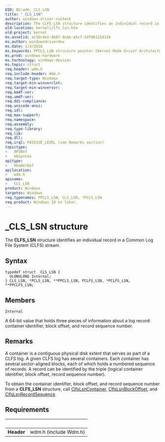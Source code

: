 ```yaml
---
UID: NS:wdm._CLS_LSN
title: "_CLS_LSN"
author: windows-driver-content
description: The CLFS_LSN structure identifies an individual record in a Common Log File System (CLFS) stream.
old-location: kernel\clfs_lsn.htm
old-project: kernel
ms.assetid: ac50c4e1-4b87-4c6e-a5c7-24f961224134
ms.author: windowsdriverdev
ms.date: 1/4/2018
ms.keywords: PPCLS_LSN structure pointer [Kernel-Mode Driver Architecture], kstruct_a_25e68bfe-85ad-4716-a47f-7f248ca068e4.xml, *PCLS_LSN, PCLS_LSN structure pointer [Kernel-Mode Driver Architecture], PCLFS_LSN structure [Kernel-Mode Driver Architecture], wdm/PPCLS_LSN, PCLS_LSN, PCLFS_LSN structure pointer [Kernel-Mode Driver Architecture], wdm/CLS_LSN, PPCLFS_LSN structure pointer [Kernel-Mode Driver Architecture], wdm/PCLS_LSN, wdm/PPCLFS_LSN, PPCLS_LSN, PCLFS_LSN, CLS_LSN, CLFS_LSN, wdm/PCLFS_LSN, PPCLFS_LSN, _CLS_LSN, CLS_LSN structure [Kernel-Mode Driver Architecture], kernel.clfs_lsn, *PCLFS_LSN
ms.prod: windows-hardware
ms.technology: windows-devices
ms.topic: struct
req.header: wdm.h
req.include-header: Wdm.h
req.target-type: Windows
req.target-min-winverclnt: 
req.target-min-winversvr: 
req.kmdf-ver: 
req.umdf-ver: 
req.ddi-compliance: 
req.unicode-ansi: 
req.idl: 
req.max-support: 
req.namespace: 
req.assembly: 
req.type-library: 
req.lib: 
req.dll: 
req.irql: PASSIVE_LEVEL (see Remarks section)
topictype:
-	APIRef
-	kbSyntax
apitype:
-	HeaderDef
apilocation:
-	wdm.h
apiname:
-	CLS_LSN
product: Windows
targetos: Windows
req.typenames: PPCLS_LSN, CLS_LSN, *PCLS_LSN
req.product: Windows 10 or later.
---
```


# _CLS_LSN structure
The <b>CLFS_LSN</b> structure identifies an individual record in a Common Log File System (CLFS) stream.

## Syntax
````
typedef struct _CLS_LSN {
  ULONGLONG Internal;
} CLS_LSN, *PCLS_LSN, **PPCLS_LSN, PCLFS_LSN, *PCLFS_LSN, **PPCLFS_LSN;
````

## Members


`Internal`

A 64-bit value that holds three pieces of information about a log record: container identifier, block offset, and record sequence number.

## Remarks
A container is a contiguous physical disk extent that serves as part of a CLFS log. A given CLFS log has several containers. Each container has several sector-aligned blocks, each of which holds a numbered sequence of records. A record can be identified by the triple (logical container identifier, block offset, record sequence number).

To obtain the container identifier, block offset, and record sequence number from a <b>CLFS_LSN</b> structure, call <a href="..\wdm\nf-wdm-clfslsncontainer.md">ClfsLsnContainer</a>, <a href="..\wdm\nf-wdm-clfslsnblockoffset.md">ClfsLsnBlockOffset</a>, and <a href="..\wdm\nf-wdm-clfslsnrecordsequence.md">ClfsLsnRecordSequence</a>.

## Requirements
| &nbsp; | &nbsp; |
| ---- |:---- |
| **Header** | wdm.h (include Wdm.h) |